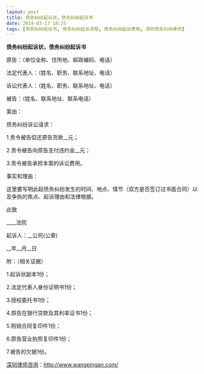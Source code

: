 ```yaml
---
layout: post
title: 债务纠纷起诉状，债务纠纷起诉书
date: 2014-03-17 18:25
tags: [债务纠纷起诉书, 债务纠纷起诉流程, 债务纠纷起诉费用, 深圳债务纠纷律师]
---
```

<strong>债务纠纷起诉状，债务纠纷起诉书</strong>

原告：（单位全称、住所地、邮政编码、电话）

法定代表人：（姓名、职务、联系地址、电话）

诉讼代表人：（姓名、职务、联系地址、电话）

被告：（姓名、联系地址、联系电话）

案由：

债务纠纷诉讼请求：

1.责令被告偿还原告货款__元；

2.责令被告向原告支付违约金__元；

3.责令被告承担本案的诉讼费用。

事实和理由：

这里要写明此起债务纠纷发生的时间、地点、情节（双方是否签订过书面合同）以及争执的焦点、起诉理由和法律根据。

此致

____法院

起诉人：__公司(公章)

__年__月__日

附：（相关证据）

1.起诉状副本1份；

2.法定代表人身份证明书1份；

3.授权委托书1份；

4.原告在银行贷款及其利率证书1份；

5.购销合同复印件1份；

6.原告营业执照复印件1份；

7.被告的欠据1份。

<a href="http://www.wangpingan.com/">深圳律师咨询</a>：<a href="http://www.wangpingan.com/">http://www.wangpingan.com/</a>

